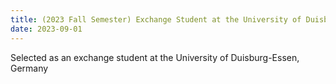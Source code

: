 ```yaml
---
title: (2023 Fall Semester) Exchange Student at the University of Duisburg-Essen, Germany
date: 2023-09-01
---
```


Selected as an exchange student at the University of Duisburg-Essen, Germany

<!--more--> <!-- I went to Germany as an exchange student to explore European and Western cultures further. At the German university, I took two computer science courses, which allowed me to communicate with my classmates and gain insights into the European IT industry. I also backpacked through 15 countries alone, experiencing various cultures. One memorable experience was walking the Camino de Santiago in Spain, where I felt a warm atmosphere of mutual support and encouragement. This journey made me reflect on my life’s values and goals, and I realized that I wanted to positively impact the world, just as others had helped me along the way. -->